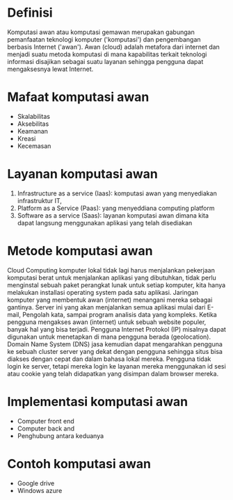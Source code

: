 # Definisi
Komputasi awan atau komputasi gemawan merupakan gabungan pemanfaatan teknologi komputer ('komputasi') dan pengembangan berbasis Internet ('awan'). Awan (cloud) adalah metafora dari internet dan menjadi suatu metoda komputasi di mana kapabilitas terkait teknologi informasi disajikan sebagai suatu layanan sehingga pengguna dapat mengaksesnya lewat Internet.
# Mafaat komputasi awan
- Skalabilitas
- Aksebilitas
- Keamanan
- Kreasi
- Kecemasan
# Layanan komputasi awan
1. Infrastructure as a service (Iaas): komputasi awan yang menyediakan infrastruktur IT,
2. Platform as a Service (Paas): yang menyeddiana computing platform
3. Software as a service (Saas): layanan komputasi awan dimana kita dapat langsung menggunakan aplikasi yang telah disediakan





# Metode komputasi awan
Cloud Computing komputer lokal tidak lagi harus menjalankan pekerjaan komputasi berat untuk menjalankan aplikasi yang dibutuhkan, tidak perlu menginstal sebuah paket perangkat lunak untuk setiap komputer, kita hanya melakukan installasi operating system pada satu aplikasi. Jaringan komputer yang membentuk awan (internet) menangani mereka sebagai gantinya. Server ini yang akan menjalankan semua aplikasi mulai dari E-mail, Pengolah kata, sampai program analisis data yang kompleks. Ketika pengguna mengakses awan (internet) untuk sebuah website populer, banyak hal yang bisa terjadi. Pengguna Internet Protokol (IP) misalnya dapat digunakan untuk menetapkan di mana pengguna berada (geolocation). Domain Name System (DNS) jasa kemudian dapat mengarahkan pengguna ke sebuah cluster server yang dekat dengan pengguna sehingga situs bisa diakses dengan cepat dan dalam bahasa lokal mereka. Pengguna tidak login ke server, tetapi mereka login ke layanan mereka menggunakan id sesi atau cookie yang telah didapatkan yang disimpan dalam browser mereka.

# Implementasi komputasi awan
- Computer front end
- Computer back and
- Penghubung antara keduanya

# Contoh komputasi awan
- Google drive
- Windows azure

